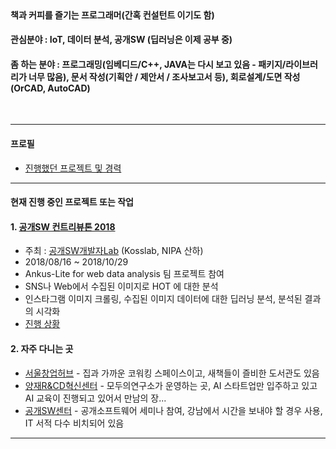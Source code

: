 
<br>
   
#### 책과 커피를 즐기는 프로그래머(간혹 컨설턴트 이기도 함)
#### 관심분야 : IoT, 데이터 분석, 공개SW (딥러닝은 이제 공부 중)
#### 좀 하는 분야 : 프로그래밍(임베디드/C++, JAVA는 다시 보고 있음 - 패키지/라이브러리가 너무 많음), 문서 작성(기획안 / 제안서 / 조사보고서 등), 회로설계/도면 작성(OrCAD, AutoCAD)  

<br>

------------

#### 프로필  
- [진행했던 프로젝트 및 경력](./profile.md)  

------------


#### 현재 진행 중인 프로젝트 또는 작업  
#### 1. [공개SW 컨트리뷰톤 2018](https://contributhon.kr/)  
  - 주최 : [공개SW개발자Lab](https://kosslab.kr/) (Kosslab, NIPA 산하)
  - 2018/08/16 ~ 2018/10/29
  - Ankus-Lite for web data analysis 팀 프로젝트 참여
  - SNS나 Web에서 수집된 이미지로 HOT 에 대한 분석 
  - 인스타그램 이미지 크롤링, 수집된 이미지 데이터에 대한 딥러닝 분석, 분석된 결과의 시각화
  - [진행 상황](https://github.com/onycom-ankus/contributhon2018/tree/master/Team_A)

#### 2. 자주 다니는 곳  
  - [서울창업허브](http://seoulstartuphub.com/) - 집과 가까운 코워킹 스페이스이고, 새책들이 즐비한 도서관도 있음
  - [양재R&CD혁신센터](http://yangjaehub.com/) - 모두의연구소가 운영하는 곳, AI 스타트업만 입주하고 있고 AI 교육이 진행되고 있어서 만남의 장...
  - [공개SW센터](https://kosslab.kr/) - 공개소프트웨어 세미나 참여, 강남에서 시간을 보내야 할 경우 사용, IT 서적 다수 비치되어 있음

------------

